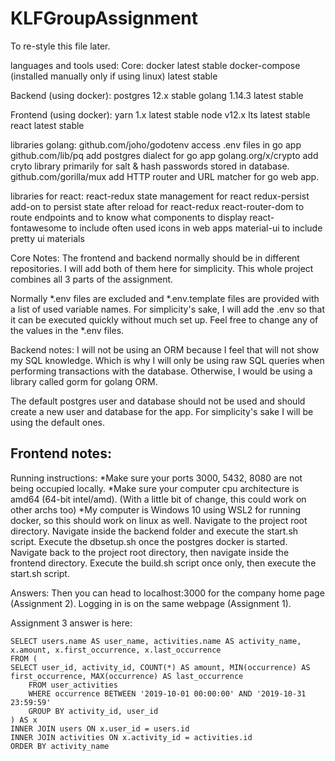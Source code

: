 # KLFGroupAssignment

To re-style this file later.

languages and tools used: 
Core:
docker latest stable
docker-compose (installed manually only if using linux) latest stable

Backend (using docker):
postgres 12.x stable
golang 1.14.3 latest stable

Frontend (using docker):
yarn 1.x latest stable
node v12.x lts latest stable
react latest stable

libraries golang:
github.com/joho/godotenv access .env files in go app
github.com/lib/pq add postgres dialect for go app
golang.org/x/crypto add cryto library primarily for salt & hash passwords stored in database.
github.com/gorilla/mux add HTTP router and URL matcher for go web app.


libraries for react:
react-redux state management for react 
redux-persist add-on to persist state after reload for react-redux
react-router-dom to route endpoints and to know what components to display
react-fontawesome to include often used icons in web apps
material-ui to include pretty ui materials

Core Notes:
The frontend and backend normally should be in different repositories.
I will add both of them here for simplicity.
This whole project combines all 3 parts of the assignment.

Normally *.env files are excluded and *.env.template files are provided with a list of used variable names.
For simplicity's sake, I will add the .env so that it can be executed quickly without much set up.
Feel free to change any of the values in the *.env files.


Backend notes:
I will not be using an ORM because I feel that will not show my SQL knowledge.
Which is why I will only be using raw SQL queries when performing transactions with the database.
Otherwise, I would be using a library called gorm for golang ORM.

The default postgres user and database should not be used and should create a new user and database for the app.
For simplicity's sake I will be using the default ones.

Frontend notes:
-


Running instructions:
*Make sure your ports 3000, 5432, 8080 are not being occupied locally.
*Make sure your computer cpu architecture is amd64 (64-bit intel/amd). (With a little bit of change, this could work on other archs too)
*My computer is Windows 10 using WSL2 for running docker, so this should work on linux as well.
Navigate to the project root directory.
Navigate inside the backend folder and execute the start.sh script.
Execute the dbsetup.sh once the postgres docker is started.
Navigate back to the project root directory, then navigate inside the frontend directory.
Execute the build.sh script once only, then execute the start.sh script.

Answers:
Then you can head to localhost:3000 for the company home page (Assignment 2).
Logging in is on the same webpage (Assignment 1).

Assignment 3 answer is here:

	SELECT users.name AS user_name, activities.name AS activity_name, x.amount, x.first_occurrence, x.last_occurrence
	FROM (
	SELECT user_id, activity_id, COUNT(*) AS amount, MIN(occurrence) AS first_occurrence, MAX(occurrence) AS last_occurrence
		FROM user_activities
		WHERE occurrence BETWEEN '2019-10-01 00:00:00' AND '2019-10-31 23:59:59'
		GROUP BY activity_id, user_id
	) AS x
	INNER JOIN users ON x.user_id = users.id
	INNER JOIN activities ON x.activity_id = activities.id
	ORDER BY activity_name

